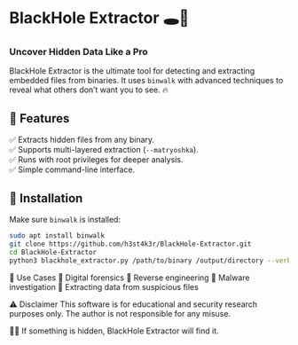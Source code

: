 # BlackHole Extractor 🕳️🚀

### Uncover Hidden Data Like a Pro  

BlackHole Extractor is the ultimate tool for detecting and extracting embedded files from binaries. It uses `binwalk` with advanced techniques to reveal what others don’t want you to see. 🔥  

## 🚀 Features  
✅ Extracts hidden files from any binary.  
✅ Supports multi-layered extraction (`--matryoshka`).  
✅ Runs with root privileges for deeper analysis.  
✅ Simple command-line interface.  

## 🔧 Installation  
Make sure `binwalk` is installed:  
```bash
sudo apt install binwalk
git clone https://github.com/h3st4k3r/BlackHole-Extractor.git
cd BlackHole-Extractor
python3 blackhole_extractor.py /path/to/binary /output/directory --verbose
```
🎯 Use Cases
🔎 Digital forensics
🔎 Reverse engineering
🔎 Malware investigation
🔎 Extracting data from suspicious files

⚠️ Disclaimer
This software is for educational and security research purposes only. The author is not responsible for any misuse.

🕵️‍♂️ If something is hidden, BlackHole Extractor will find it.
